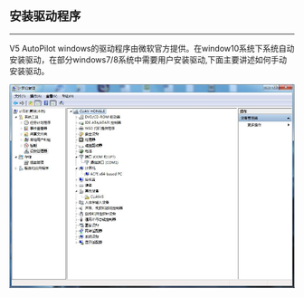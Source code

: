 ## 安装驱动程序

---

V5 AutoPilot windows的驱动程序由微软官方提供。在window10系统下系统自动安装驱动，在部分windows7/8系统中需要用户安装驱动,下面主要讲述如何手动安装驱动。

![no drive](../assets/no_drive.jpg)


